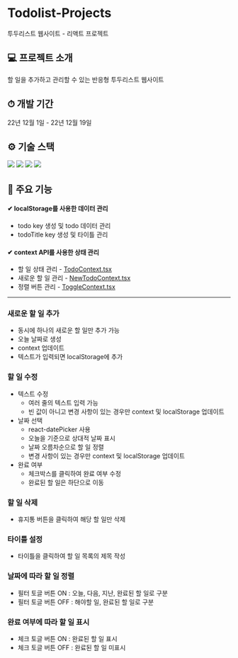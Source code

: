 # Todolist-Projects
투두리스트 웹사이트 - 리액트 프로젝트


## 💻 프로젝트 소개
할 일을 추가하고 관리할 수 있는 반응형 투두리스트 웹사이트


## ⏱ 개발 기간
22년 12월 1일 - 22년 12월 19일


## ⚙ 기술 스택
<img src="https://img.shields.io/badge/REACT-000000?style=for-the-badge&logo=React&logoColor=61DAFB"> <img src="https://img.shields.io/badge/TYPESCRIPT-3178C6?style=for-the-badge&logo=TypeScript&logoColor=white"> <img src="https://img.shields.io/badge/HTML5-E34F26?style=for-the-badge&logo=HTML5&logoColor=white"> <img src="https://img.shields.io/badge/STYLEDCOMPONENTS-DB7093?style=for-the-badge&logo=styled-components&logoColor=white">


## 📌 주요 기능
#### ✔ localStorage를 사용한 데이터 관리
- todo key 생성 및 todo 데이터 관리
- todoTitle key 생성 및 타이틀 관리
#### ✔ context API를 사용한 상태 관리
- 할 일 상태 관리 - [TodoContext.tsx](https://github.com/InnSeonn/Todolist-Projects/blob/main/src/contexts/TodoContext.tsx)
- 새로운 할 일 관리 - [NewTodoContext.tsx](https://github.com/InnSeonn/Todolist-Projects/blob/main/src/contexts/NewTodoContext.tsx)
- 정렬 버튼 관리 - [ToggleContext.tsx](https://github.com/InnSeonn/Todolist-Projects/blob/main/src/contexts/ToggleContext.tsx)

---------------------------

### 새로운 할 일 추가
- 동시에 하나의 새로운 할 일만 추가 가능
- 오늘 날짜로 생성
- context 업데이트
- 텍스트가 입력되면 localStorage에 추가

### 할 일 수정
- 텍스트 수정
  - 여러 줄의 텍스트 입력 가능
  - 빈 값이 아니고 변경 사항이 있는 경우만 context 및 localStorage 업데이트
- 날짜 선택
  - react-datePicker 사용
  - 오늘을 기준으로 상대적 날짜 표시
  - 날짜 오름차순으로 할 일 정렬
  - 변경 사항이 있는 경우만 context 및 localStorage 업데이트
- 완료 여부
  - 체크박스를 클릭하여 완료 여부 수정
  - 완료된 할 일은 하단으로 이동
  
### 할 일 삭제
- 휴지통 버튼을 클릭하여 해당 할 일만 삭제

### 타이틀 설정
- 타이틀을 클릭하여 할 일 목록의 제목 작성

### 날짜에 따라 할 일 정렬
- 필터 토글 버튼 ON : 오늘, 다음, 지난, 완료된 할 일로 구분
- 필터 토글 버튼 OFF : 해야할 일, 완료된 할 일로 구분

### 완료 여부에 따라 할 일 표시
- 체크 토글 버튼 ON : 완료된 할 일 표시
- 체크 토글 버튼 OFF : 완료된 할 일 미표시
